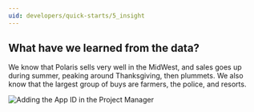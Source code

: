 ```yaml
---
uid: developers/quick-starts/5_insight
---
```


## What have we learned from the data?  

We know that Polaris sells very well in the MidWest, and sales goes up during summer, peaking around Thanksgiving, then plummets. We also know that the largest group of buys are farmers, the police, and resorts.

![Adding the App ID in the Project Manager](/_assets/images/adding-appid.png)


